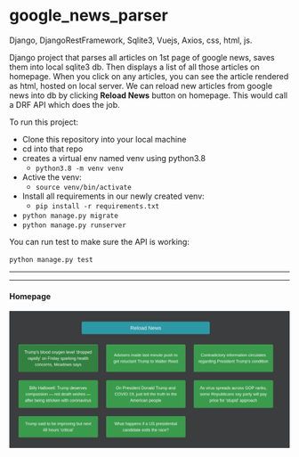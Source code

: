 <h1>google_news_parser</h1>

Django, DjangoRestFramework, Sqlite3, Vuejs, Axios, css, html, js.

Django project that parses all articles on 1st page of google news, saves them into local sqlite3 db.
Then displays a list of all those articles on homepage. When you click on any articles, you can 
see the article rendered as html, hosted on local server. We can reload new articles from google news into db
by clicking **Reload News** button on homepage. This would call a DRF API which does the job.

To run this project:

* Clone this repository into your local machine
* cd into that repo
* creates a virtual env named venv using python3.8 
  * `python3.8 -m venv venv`
* Active the venv:
  * `source venv/bin/activate`
* Install all requirements in our newly created venv:
  * `pip install -r requirements.txt`
* `python manage.py migrate`
* `python manage.py runserver`

You can run test to make sure the API is working:

`python manage.py test`

---
--- 
<div >
<h4>Homepage</h4>
<img src="https://raw.githubusercontent.com/aseem-hegshetye/google_news_parser/main/images/homepage.png" alt=""
    width="1000">
</div>
